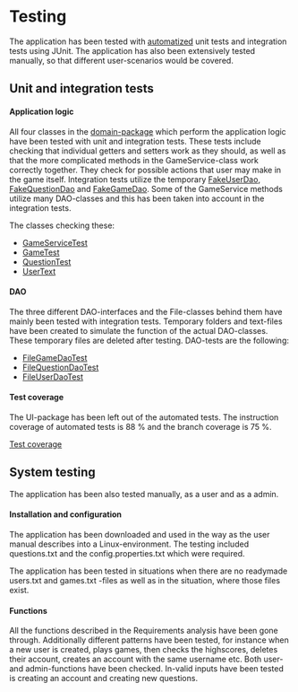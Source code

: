 # Testing

The application has been tested with [automatized](https://github.com/saarasat/finglish-app-otm-2019/tree/master/FinglishApp/src/test/java/finglishapp) unit tests and integration tests using JUnit. The application has also been extensively tested manually, so that different user-scenarios would be covered. 


## Unit and integration tests

#### Application logic

All four classes in the [domain-package](https://github.com/saarasat/finglish-app-otm-2019/tree/master/FinglishApp/src/test/java/finglishapp/domain) which perform the application logic have been tested with unit and integration tests. These tests include checking that individual getters and setters work as they should, as well as that the more complicated methods in the GameService-class work correctly together. They check for possible actions that user may make in the game itself. Integration tests utilize the temporary [FakeUserDao](https://github.com/saarasat/finglish-app-otm-2019/blob/master/FinglishApp/src/test/java/finglishapp/domain/FakeUserDao.java), [FakeQuestionDao](https://github.com/saarasat/finglish-app-otm-2019/blob/master/FinglishApp/src/test/java/finglishapp/domain/FakeQuestionDao.java) and [FakeGameDao](https://github.com/saarasat/finglish-app-otm-2019/blob/master/FinglishApp/src/test/java/finglishapp/domain/FakeGameDao.java). Some of the GameService methods utilize many DAO-classes and this has been taken into account in the integration tests. 

The classes checking these:

- [GameServiceTest](https://github.com/saarasat/finglish-app-otm-2019/blob/master/FinglishApp/src/test/java/finglishapp/domain/GameServiceTest.java)
- [GameTest](https://github.com/saarasat/finglish-app-otm-2019/blob/master/FinglishApp/src/test/java/finglishapp/domain/GameTest.java)
- [QuestionTest](https://github.com/saarasat/finglish-app-otm-2019/blob/master/FinglishApp/src/test/java/finglishapp/domain/QuestionTest.java)
- [UserText](https://github.com/saarasat/finglish-app-otm-2019/blob/master/FinglishApp/src/test/java/finglishapp/domain/UserTest.java)


#### DAO

The three different DAO-interfaces and the File-classes behind them have mainly been tested with integration tests. Temporary folders and text-files have been created to simulate the function of the actual DAO-classes. These temporary files are deleted after testing. DAO-tests are the following:

- [FileGameDaoTest](https://github.com/saarasat/finglish-app-otm-2019/blob/master/FinglishApp/src/test/java/finglishapp/dao/FileGameDaoTest.java)
- [FileQuestionDaoTest](https://github.com/saarasat/finglish-app-otm-2019/blob/master/FinglishApp/src/test/java/finglishapp/dao/FileQuestionDaoTest.java)
- [FileUserDaoTest](https://github.com/saarasat/finglish-app-otm-2019/blob/master/FinglishApp/src/test/java/finglishapp/dao/FileUserDaoTest.java)


#### Test coverage

The UI-package has been left out of the automated tests. The instruction coverage of automated tests is 88 % and the branch coverage is 75 %. 

[Test coverage](https://github.com/saarasat/finglish-app-otm-2019/blob/master/Documentation/images/testCoverage.png)


## System testing

The application has been also tested manually, as a user and as a admin. 


#### Installation and configuration 

The application has been downloaded and used in the way as the user manual describes into a Linux-environment. The testing included questions.txt and the config.properties.txt which were required. 

The application has been tested in situations when there are no readymade users.txt and games.txt -files as well as in the situation, where those files exist. 


#### Functions

All the functions described in the Requirements analysis have been gone through. Additionally different patterns have been tested, for instance when a new user is created, plays games, then checks the highscores, deletes their account, creates an account with the same username etc. Both user- and admin-functions have been checked. In-valid inputs have been tested is creating an account and creating new questions. 
